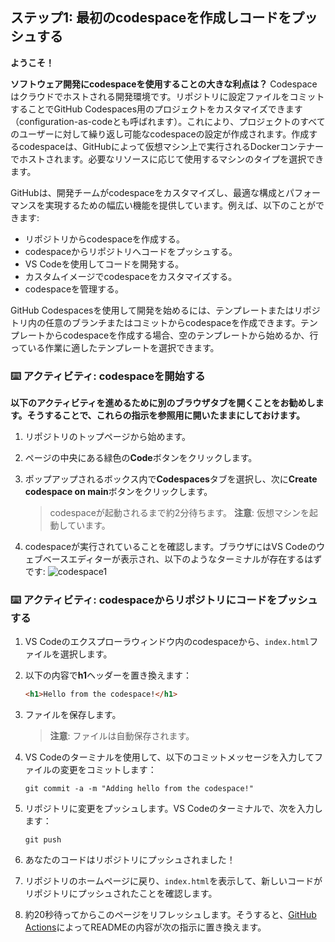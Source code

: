 <!--
  <<< Author notes: Step 1 >>>
  Choose 3-5 steps for your course.
  The first step is always the hardest, so pick something easy!
  Link to docs.github.com for further explanations.
  Encourage users to open new tabs for steps!
-->

## ステップ1: 最初のcodespaceを作成しコードをプッシュする

**ようこそ！**

**ソフトウェア開発にcodespaceを使用することの大きな利点は？** Codespaceはクラウドでホストされる開発環境です。リポジトリに設定ファイルをコミットすることでGitHub Codespaces用のプロジェクトをカスタマイズできます（configuration-as-codeとも呼ばれます）。これにより、プロジェクトのすべてのユーザーに対して繰り返し可能なcodespaceの設定が作成されます。作成するcodespaceは、GitHubによって仮想マシン上で実行されるDockerコンテナーでホストされます。必要なリソースに応じて使用するマシンのタイプを選択できます。

GitHubは、開発チームがcodespaceをカスタマイズし、最適な構成とパフォーマンスを実現するための幅広い機能を提供しています。例えば、以下のことができます:

- リポジトリからcodespaceを作成する。
- codespaceからリポジトリへコードをプッシュする。
- VS Codeを使用してコードを開発する。
- カスタムイメージでcodespaceをカスタマイズする。
- codespaceを管理する。

GitHub Codespacesを使用して開発を始めるには、テンプレートまたはリポジトリ内の任意のブランチまたはコミットからcodespaceを作成できます。テンプレートからcodespaceを作成する場合、空のテンプレートから始めるか、行っている作業に適したテンプレートを選択できます。

### :keyboard: アクティビティ: codespaceを開始する

**以下のアクティビティを進めるために別のブラウザタブを開くことをお勧めします。そうすることで、これらの指示を参照用に開いたままにしておけます。**

1. リポジトリのトップページから始めます。
1. ページの中央にある緑色の**Code**ボタンをクリックします。
1. ポップアップされるボックス内で**Codespaces**タブを選択し、次に**Create codespace on main**ボタンをクリックします。

   > codespaceが起動されるまで約2分待ちます。
   > **注意**: 仮想マシンを起動しています。

1. codespaceが実行されていることを確認します。ブラウザにはVS Codeのウェブベースエディターが表示され、以下のようなターミナルが存在するはずです:
   ![codespace1](https://user-images.githubusercontent.com/26442605/207355196-71aab43f-35a9-495b-bcfe-bf3773c2f1b3.png)

### :keyboard: アクティビティ: codespaceからリポジトリにコードをプッシュする

1. VS Codeのエクスプローラウィンドウ内のcodespaceから、`index.html`ファイルを選択します。
1. 以下の内容で**h1**ヘッダーを置き換えます：

   ```html
   <h1>Hello from the codespace!</h1>
   ```

1. ファイルを保存します。
   > **注意**: ファイルは自動保存されます。
1. VS Codeのターミナルを使用して、以下のコミットメッセージを入力してファイルの変更をコミットします：

   ```shell
   git commit -a -m "Adding hello from the codespace!"
   ```

1. リポジトリに変更をプッシュします。VS Codeのターミナルで、次を入力します：

   ```shell
   git push
   ```

1. あなたのコードはリポジトリにプッシュされました！
1. リポジトリのホームページに戻り、`index.html`を表示して、新しいコードがリポジトリにプッシュされたことを確認します。
1. 約20秒待ってからこのページをリフレッシュします。そうすると、[GitHub Actions](https://docs.github.com/en/actions)によってREADMEの内容が次の指示に置き換えます。
